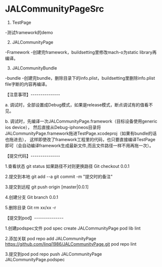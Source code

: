 # JALCommunityPageSrc

1. TestPage

-测试framework的demo

2. JALCommunityPage

-Framework
-创建完framework，buildsetting里修改mach-o为static library再编译。

3. JALCommunityBundle

-bundle
-创建完bundle，删除目录下的info.plist，buildsetting里删除info.plist file字断的内容再编译。

【注意事项】---------------

a. 调试时，全部设置成Debug模式，如果是release模式，断点调试有的值看不见。

b. 调试时，先编译一次JALCommunityPage.framework（目标设备使用generic ios device），
然后直接从Debug-iphoneos目录将JALCommunityPage.framework拖进TestPage.xcodeproj（如果有bundle的话也拖进去），
这样即使改了framework工程里的代码，也只要直接编译TestPage即可（会自动编译framework生成最新文件,而且文件路径一样不用再拖一次）。

【提交代码】---------------

1.查看状态
git status
如果路径不对则更换路径
Git checkout 0.0.1

2.提交到本地
git add --a
git commit -m "提交时的备注"

3.提交到远程
git push origin [master|0.0.1]

4.创建分支
Git branch 0.0.1

5.删除目录
Git rm xx/xx -r

【提交到pod】---------------

1.创建podspec文件
pod spec create JALCommunityPage
pod lib lint

2.添加关联
pod repo add JALCommunityPage https://github.com/linqj1986/JALCommunityPage.git
pod repo lint

3.提交到pod
pod repo push JALCommunityPage JALCommunityPage.podspec


